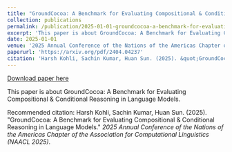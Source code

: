 ```yaml
---
title: "GroundCocoa: A Benchmark for Evaluating Compositional & Conditional Reasoning in Language Models"
collection: publications
permalink: /publication/2025-01-01-groundcocoa-a-benchmark-for-evaluating-compositional-conditional-reasoning-in-language-models
excerpt: 'This paper is about GroundCocoa: A Benchmark for Evaluating Compositional &amp; Conditional Reasoning in Language Models.'
date: 2025-01-01
venue: '2025 Annual Conference of the Nations of the Americas Chapter of the Association for Computational Linguistics (NAACL 2025)'
paperurl: 'https://arxiv.org/pdf/2404.04237'
citation: 'Harsh Kohli, Sachin Kumar, Huan Sun. (2025). &quot;GroundCocoa: A Benchmark for Evaluating Compositional &amp; Conditional Reasoning in Language Models.&quot; <i>2025 Annual Conference of the Nations of the Americas Chapter of the Association for Computational Linguistics (NAACL 2025)</i>.'
---
```


<a href='https://arxiv.org/pdf/2404.04237'>Download paper here</a>

This paper is about GroundCocoa: A Benchmark for Evaluating Compositional &amp; Conditional Reasoning in Language Models.

Recommended citation: Harsh Kohli, Sachin Kumar, Huan Sun. (2025). "GroundCocoa: A Benchmark for Evaluating Compositional & Conditional Reasoning in Language Models." <i>2025 Annual Conference of the Nations of the Americas Chapter of the Association for Computational Linguistics (NAACL 2025)</i>.